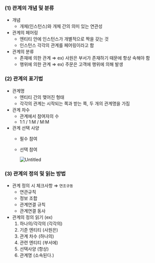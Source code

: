 ### (1) 관계의 개념 및 분류

- 개념
    - 개체(인스턴스)와 개체 간의 의미 있는 연관성
- 관계의 페어링
    - 엔티티 안에 인스턴스가 개별적으로 짝을 갖는 것
    - 인스턴스 각각의 관계를 페어링이라고 함
- 관계의 분류
    - 존재에 의한 관계 ⇒ ex) 사원은 부서가 존재하기 때문에 항상 속해야 함
    - 행위에 의한 관계 ⇒ ex) 주문은 고객에 행위에 의해 발생

### (2) 관계의 표기법

- 관계명
    - 엔티티 간의 맺어진 형태
    - 각각의 관계는 시작되는 쪽과 받는 쪽, 두 개의 관계명을 가짐
- 관계 차수
    - 관계에서 참여자의 수
    - 1:1 / 1:M / M:M
- 관계 선택 사양
    - 필수 참여
    - 선택 참여
        
        ![Untitled](https://s3.us-west-2.amazonaws.com/secure.notion-static.com/c3af8978-64ed-4251-8d9e-25998dcffe6b/Untitled.png?X-Amz-Algorithm=AWS4-HMAC-SHA256&X-Amz-Content-Sha256=UNSIGNED-PAYLOAD&X-Amz-Credential=AKIAT73L2G45EIPT3X45%2F20230316%2Fus-west-2%2Fs3%2Faws4_request&X-Amz-Date=20230316T145319Z&X-Amz-Expires=86400&X-Amz-Signature=58c28ac3cac160216b902841cda44d51e91de86a2e291e0b669f4c33d6a6de3c&X-Amz-SignedHeaders=host&response-content-disposition=filename%3D%22Untitled.png%22&x-id=GetObject)
        

### (3) 관계의 정의 및 읽는 방법

- 관계 정의 시 체크사항 ⇒ `연조규동`
    - 연관규칙
    - 정보 조합
    - 관계연결 규칙
    - 관계연결 동사
- 관계의 정의 읽기     (ex)
    1. 하나의/각각의 (각각의)
    2. 기준 엔티티     (사원은)
    3. 관계 차수        (하나의)
    4. 관련 엔티티     (부서에)
    5. 선택사양          (항상)
    6. 관계명             (소속된다.)